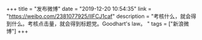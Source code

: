 +++
title = "发布微博"
date = "2019-12-20 10:54:35"
link = "https://weibo.com/2381077925/IlFCJ1caf"
description = "考核什么，就会得到什么。考核点击量，就会得到标题党。Goodhart's law。 "
tags = ["新浪微博"]
+++

